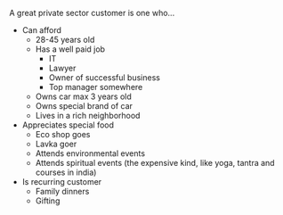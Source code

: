 
A great private sector customer is one who...

* Can afford
    * 28-45 years old
    * Has a well paid job
        * IT
        * Lawyer
        * Owner of successful business
        * Top manager somewhere
    * Owns car max 3 years old
    * Owns special brand of car
    * Lives in a rich neighborhood
* Appreciates special food
    * Eco shop goes
    * Lavka goer
    * Attends environmental events
    * Attends spiritual events (the expensive kind, like yoga, tantra and courses in india)
* Is recurring customer
    * Family dinners
    * Gifting
